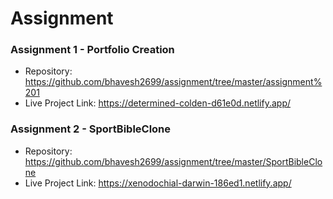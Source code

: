 # Assignment
### Assignment 1 - Portfolio Creation 
- Repository: https://github.com/bhavesh2699/assignment/tree/master/assignment%201
- Live Project Link: https://determined-colden-d61e0d.netlify.app/

### Assignment 2 - SportBibleClone 
- Repository: https://github.com/bhavesh2699/assignment/tree/master/SportBibleClone
- Live Project Link: https://xenodochial-darwin-186ed1.netlify.app/
